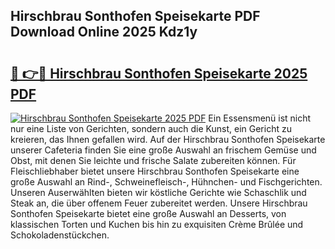 ## Hirschbrau Sonthofen Speisekarte PDF Download Online 2025 Kdz1y

# <h2><a href="http://gcahg1.nevu.top/?p=Hirschbrau+Sonthofen+Speisekarte">🔗 👉🔴 Hirschbrau Sonthofen Speisekarte 2025 PDF</a></h2>

[![Hirschbrau Sonthofen Speisekarte 2025 PDF](https://i.imgur.com/dBaPXMq.png)](http://gcahg1.nevu.top/?p=Hirschbrau+Sonthofen+Speisekarte)
Ein Essensmenü ist nicht nur eine Liste von Gerichten, sondern auch die Kunst, ein Gericht zu kreieren, das Ihnen gefallen wird. Auf der Hirschbrau Sonthofen Speisekarte unserer Cafeteria finden Sie eine große Auswahl an frischem Gemüse und Obst, mit denen Sie leichte und frische Salate zubereiten können. Für Fleischliebhaber bietet unsere Hirschbrau Sonthofen Speisekarte eine große Auswahl an Rind-, Schweinefleisch-, Hühnchen- und Fischgerichten. Unseren Auserwählten bieten wir köstliche Gerichte wie Schaschlik und Steak an, die über offenem Feuer zubereitet werden. Unsere Hirschbrau Sonthofen Speisekarte bietet eine große Auswahl an Desserts, von klassischen Torten und Kuchen bis hin zu exquisiten Crème Brûlée und Schokoladenstückchen.
